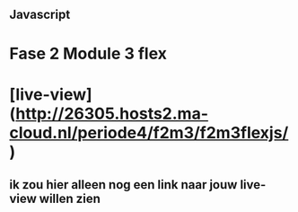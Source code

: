 ## Javascript
# Fase 2 Module 3 flex
# [live-view] (http://26305.hosts2.ma-cloud.nl/periode4/f2m3/f2m3flexjs/)

## ik zou hier alleen nog een link naar jouw live-view willen zien
